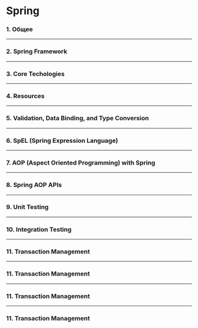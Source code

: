 # Spring

### 1. Общее

***

### 2. Spring Framework

***

### 3. Core Techologies

***

### 4. Resources

***

### 5. Validation, Data Binding, and Type Conversion

***

### 6. SpEL (Spring Expression Language)

***

### 7. AOP (Aspect Oriented Programming) with Spring

***

### 8. Spring AOP APIs

***

### 9. Unit Testing

***

### 10. Integration Testing

***

### 11. Transaction Management

***

### 11. Transaction Management

***

### 11. Transaction Management

***

### 11. Transaction Management
